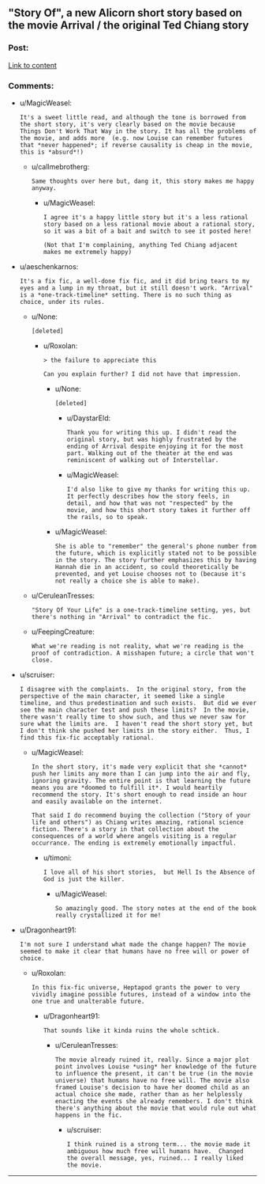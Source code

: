 ## "Story Of", a new Alicorn short story based on the movie Arrival / the original Ted Chiang story

### Post:

[Link to content](http://alicorn.elcenia.com/stories/storyof.shtml)

### Comments:

- u/MagicWeasel:
  ```
  It's a sweet little read, and although the tone is borrowed from the short story, it's very clearly based on the movie because Things Don't Work That Way in the story. It has all the problems of the movie, and adds more  (e.g. now Louise can remember futures that *never happened*; if reverse causality is cheap in the movie, this is *absurd*!)
  ```

  - u/callmebrotherg:
    ```
    Same thoughts over here but, dang it, this story makes me happy anyway.
    ```

    - u/MagicWeasel:
      ```
      I agree it's a happy little story but it's a less rational story based on a less rational movie about a rational story, so it was a bit of a bait and switch to see it posted here!

      (Not that I'm complaining, anything Ted Chiang adjacent makes me extremely happy)
      ```

- u/aeschenkarnos:
  ```
  It's a fix fic, a well-done fix fic, and it did bring tears to my eyes and a lump in my throat, but it still doesn't work. "Arrival" is a *one-track-timeline* setting. There is no such thing as choice, under its rules.
  ```

  - u/None:
    ```
    [deleted]
    ```

    - u/Roxolan:
      ```
      > the failure to appreciate this

      Can you explain further? I did not have that impression.
      ```

      - u/None:
        ```
        [deleted]
        ```

        - u/DaystarEld:
          ```
          Thank you for writing this up. I didn't read the original story, but was highly frustrated by the ending of Arrival despite enjoying it for the most part. Walking out of the theater at the end was reminiscent of walking out of Interstellar.
          ```

        - u/MagicWeasel:
          ```
          I'd also like to give my thanks for writing this up. It perfectly describes how the story feels, in detail, and how that was not "respected" by the movie, and how this short story takes it further off the rails, so to speak.
          ```

      - u/MagicWeasel:
        ```
        She is able to "remember" the general's phone number from the future, which is explicitly stated not to be possible in the story. The story further emphasizes this by having Hannah die in an accident, so could theoretically be prevented, and yet Louise chooses not to (because it's not really a choice she is able to make).
        ```

  - u/CeruleanTresses:
    ```
    "Story Of Your Life" is a one-track-timeline setting, yes, but there's nothing in "Arrival" to contradict the fic.
    ```

  - u/FeepingCreature:
    ```
    What we're reading is not reality, what we're reading is the proof of contradiction. A misshapen future; a circle that won't close.
    ```

- u/scruiser:
  ```
  I disagree with the complaints.  In the original story, from the perspective of the main character, it seemed like a single timeline, and thus predestination and such exists.  But did we ever see the main character test and push these limits?  In the movie, there wasn't really time to show such, and thus we never saw for sure what the limits are.  I haven't read the short story yet, but I don't think she pushed her limits in the story either.  Thus, I find this fix-fic acceptably rational.
  ```

  - u/MagicWeasel:
    ```
    In the short story, it's made very explicit that she *cannot* push her limits any more than I can jump into the air and fly, ignoring gravity. The entire point is that learning the future means you are *doomed to fulfill it*. I would heartily recommend the story. It's short enough to read inside an hour and easily available on the internet.

    That said I do recommend buying the collection ("Story of your life and others") as Chiang writes amazing, rational science fiction. There's a story in that collection about the consequences of a world where angels visiting is a regular occurrance. The ending is extremely emotionally impactful.
    ```

    - u/timoni:
      ```
      I love all of his short stories,  but Hell Is the Absence of God is just the killer.
      ```

      - u/MagicWeasel:
        ```
        So amazingly good. The story notes at the end of the book really crystallized it for me!
        ```

- u/Dragonheart91:
  ```
  I'm not sure I understand what made the change happen? The movie seemed to make it clear that humans have no free will or power of choice.
  ```

  - u/Roxolan:
    ```
    In this fix-fic universe, Heptapod grants the power to very vividly imagine possible futures, instead of a window into the one true and unalterable future.
    ```

    - u/Dragonheart91:
      ```
      That sounds like it kinda ruins the whole schtick.
      ```

      - u/CeruleanTresses:
        ```
        The movie already ruined it, really. Since a major plot point involves Louise *using* her knowledge of the future to influence the present, it can't be true (in the movie universe) that humans have no free will. The movie also framed Louise's decision to have her doomed child as an actual choice she made, rather than as her helplessly enacting the events she already remembers. I don't think there's anything about the movie that would rule out what happens in the fic.
        ```

        - u/scruiser:
          ```
          I think ruined is a strong term... the movie made it ambiguous how much free will humans have.  Changed the overall message, yes, ruined... I really liked the movie.
          ```

---

